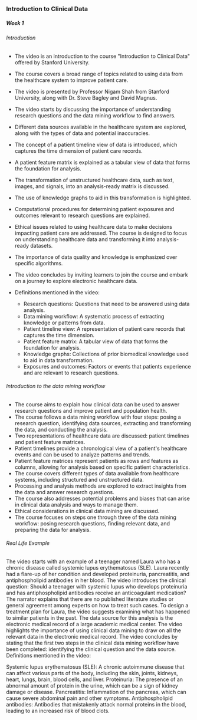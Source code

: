 ### Introduction to Clinical Data

##### Week 1

###### Introduction 

- The video is an introduction to the course "Introduction to Clinical Data" offered by Stanford University.
- The course covers a broad range of topics related to using data from the healthcare system to improve patient care.
- The video is presented by Professor Nigam Shah from Stanford University, along with Dr. Steve Bagley and David Magnus.
- The video starts by discussing the importance of understanding research questions and the data mining workflow to find answers.
- Different data sources available in the healthcare system are explored, along with the types of data and potential inaccuracies.
- The concept of a patient timeline view of data is introduced, which captures the time dimension of patient care records.
- A patient feature matrix is explained as a tabular view of data that forms the foundation for analysis.
- The transformation of unstructured healthcare data, such as text, images, and signals, into an analysis-ready matrix is discussed.
- The use of knowledge graphs to aid in this transformation is highlighted.
- Computational procedures for determining patient exposures and outcomes relevant to research questions are explained.
- Ethical issues related to using healthcare data to make decisions impacting patient care are addressed.
The course is designed to focus on understanding healthcare data and transforming it into analysis-ready datasets.
- The importance of data quality and knowledge is emphasized over specific algorithms.
- The video concludes by inviting learners to join the course and embark on a journey to explore electronic healthcare data.

- Definitions mentioned in the video:

    - Research questions: Questions that need to be answered using data analysis.
    - Data mining workflow: A systematic process of extracting knowledge or patterns from data.
    - Patient timeline view: A representation of patient care records that captures the time dimension.
    - Patient feature matrix: A tabular view of data that forms the foundation for analysis.
    - Knowledge graphs: Collections of prior biomedical knowledge used to aid in data transformation.
    - Exposures and outcomes: Factors or events that patients experience and are relevant to research questions.

###### Introduction to the data mining workflow

- The course aims to explain how clinical data can be used to answer research questions and improve patient and population health.
- The course follows a data mining workflow with four steps: posing a research question, identifying data sources, extracting and transforming the data, and conducting the analysis.
- Two representations of healthcare data are discussed: patient timelines and patient feature matrices.
- Patient timelines provide a chronological view of a patient's healthcare events and can be used to analyze patterns and trends.
- Patient feature matrices represent patients as rows and features as columns, allowing for analysis based on specific patient characteristics.
- The course covers different types of data available from healthcare systems, including structured and unstructured data.
- Processing and analysis methods are explored to extract insights from the data and answer research questions.
- The course also addresses potential problems and biases that can arise in clinical data analysis and ways to manage them.
- Ethical considerations in clinical data mining are discussed.
- The course focuses on steps one through three of the data mining workflow: posing research questions, finding relevant data, and preparing the data for analysis.

###### Real Life Example

The video starts with an example of a teenager named Laura who has a chronic disease called systemic lupus erythematosus (SLE).
Laura recently had a flare-up of her condition and developed proteinuria, pancreatitis, and antiphospholipid antibodies in her blood.
The video introduces the clinical question: Should a teenager with systemic lupus who develops proteinuria and has antiphospholipid antibodies receive an anticoagulant medication?
The narrator explains that there are no published literature studies or general agreement among experts on how to treat such cases.
To design a treatment plan for Laura, the video suggests examining what has happened to similar patients in the past.
The data source for this analysis is the electronic medical record of a large academic medical center.
The video highlights the importance of using clinical data mining to draw on all the relevant data in the electronic medical record.
The video concludes by stating that the first two steps in the clinical data mining workflow have been completed: identifying the clinical question and the data source.
Definitions mentioned in the video:

Systemic lupus erythematosus (SLE): A chronic autoimmune disease that can affect various parts of the body, including the skin, joints, kidneys, heart, lungs, brain, blood cells, and liver.
Proteinuria: The presence of an abnormal amount of protein in the urine, which can be a sign of kidney damage or disease.
Pancreatitis: Inflammation of the pancreas, which can cause severe abdominal pain and other symptoms.
Antiphospholipid antibodies: Antibodies that mistakenly attack normal proteins in the blood, leading to an increased risk of blood clots.